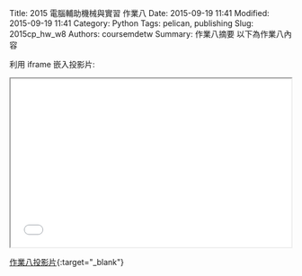 Title: 2015 電腦輔助機械與實習 作業八
Date: 2015-09-19 11:41
Modified: 2015-09-19 11:41
Category: Python
Tags: pelican, publishing
Slug: 2015cp_hw_w8
Authors: coursemdetw
Summary: 作業八摘要
以下為作業八內容

利用 iframe 嵌入投影片:

<iframe src="simplest8.html" width="500" height="300"></iframe>

[作業八投影片](simplest8.html){:target="_blank"}

